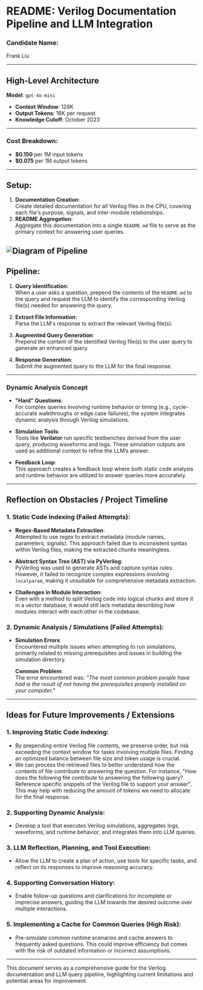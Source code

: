 # README: Verilog Documentation Pipeline and LLM Integration

### Candidate Name:

Frank Liu

---

## High-Level Architecture

**Model**: `gpt-4o-mini`

- **Context Window**: 128K
- **Output Tokens**: 16K per request
- **Knowledge Cutoff**: October 2023

---

### Cost Breakdown:

- **$0.150** per 1M input tokens
- **$0.075** per 1M output tokens

---

## Setup:

1. **Documentation Creation**:  
   Create detailed documentation for all Verilog files in the CPU, covering each file's purpose, signals, and inter-module relationships.
2. **README Aggregation**:  
   Aggregate this documentation into a single `README.md` file to serve as the primary context for answering user queries.

## ![Diagram of Pipeline](/Users/frankliu/Desktop/fa24/verilog_qa/pipeline.jpeg)

## Pipeline:

1. **Query Identification**:  
   When a user asks a question, prepend the contents of the `README.md` to the query and request the LLM to identify the corresponding Verilog file(s) needed for answering the query.

2. **Extract File Information**:  
   Parse the LLM's response to extract the relevant Verilog file(s).

3. **Augmented Query Generation**:  
   Prepend the content of the identified Verilog file(s) to the user query to generate an enhanced query.

4. **Response Generation**:  
   Submit the augmented query to the LLM for the final response.

---

### Dynamic Analysis Concept

- **"Hard" Questions**:  
  For complex queries involving runtime behavior or timing (e.g., cycle-accurate walkthroughs or edge case failures), the system integrates dynamic analysis through Verilog simulations.
- **Simulation Tools**:  
  Tools like **Verilator** run specific testbenches derived from the user query, producing waveforms and logs. These simulation outputs are used as additional context to refine the LLM’s answer.

- **Feedback Loop**:  
  This approach creates a feedback loop where both static code analysis and runtime behavior are utilized to answer queries more accurately.

---

## Reflection on Obstacles / Project Timeline

### 1. **Static Code Indexing (Failed Attempts)**:

- **Regex-Based Metadata Extraction**:  
  Attempted to use regex to extract metadata (module names, parameters, signals). This approach failed due to inconsistent syntax within Verilog files, making the extracted chunks meaningless.
- **Abstract Syntax Tree (AST) via PyVerilog**:  
  PyVerilog was used to generate ASTs and capture syntax rules. However, it failed to recognize complex expressions involving `localparam`, making it unsuitable for comprehensive metadata extraction.

- **Challenges in Module Interaction**:  
  Even with a method to split Verilog code into logical chunks and store it in a vector database, it would still lack metadata describing how modules interact with each other in the codebase.

### 2. **Dynamic Analysis / Simulations (Failed Attempts)**:

- **Simulation Errors**:  
  Encountered multiple issues when attempting to run simulations, primarily related to missing prerequisites and issues in building the simulation directory.

  **Common Problem**:  
  The error encountered was: _"The most common problem people have had is the result of not having the prerequisites properly installed on your computer."_

---

## Ideas for Future Improvements / Extensions

### 1. **Improving Static Code Indexing**:

- By prepending entire Verilog file contents, we preserve order, but risk exceeding the context window for tasks involving multiple files. Finding an optimized balance between file size and token usage is crucial.
- We can process the retrieved files to better understand how the contents of file contribute to answering the question. For instance, "How does the following file contribute to answering the following query? Reference specific snippets of the Verilog file to support your answer". This may help with reducing the amount of tokens we need to allocate for the final response.

### 2. **Supporting Dynamic Analysis**:

- Develop a tool that executes Verilog simulations, aggregates logs, waveforms, and runtime behavior, and integrates them into LLM queries.

### 3. **LLM Reflection, Planning, and Tool Execution**:

- Allow the LLM to create a plan of action, use tools for specific tasks, and reflect on its responses to improve reasoning accuracy.

### 4. **Supporting Conversation History**:

- Enable follow-up questions and clarifications for incomplete or imprecise answers, guiding the LLM towards the desired outcome over multiple interactions.

### 5. **Implementing a Cache for Common Queries (High Risk)**:

- Pre-simulate common runtime scenarios and cache answers to frequently asked questions. This could improve efficiency but comes with the risk of outdated information or incorrect assumptions.

---

This document serves as a comprehensive guide for the Verilog documentation and LLM query pipeline, highlighting current limitations and potential areas for improvement.
